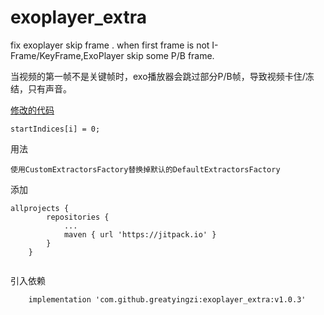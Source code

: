 # exoplayer_extra
fix exoplayer skip frame .
when first frame is not I-Frame/KeyFrame,ExoPlayer skip some P/B frame.

当视频的第一帧不是关键帧时，exo播放器会跳过部分P/B帧，导致视频卡住/冻结，只有声音。

[修改的代码](https://github.com/greatyingzi/exoplayer_extra/blob/107fe49e655859c09f3c38a62b865f446be32ab6/custom/src/main/java/com/google/android/exoplayer2/extractor/mp4/AtomParsers2.java#L657)
```
startIndices[i] = 0;
```


用法
```
使用CustomExtractorsFactory替换掉默认的DefaultExtractorsFactory
```

添加
```
allprojects {
		repositories {
			...
			maven { url 'https://jitpack.io' }
		}
	}
	
```
引入依赖
```
    implementation 'com.github.greatyingzi:exoplayer_extra:v1.0.3'
```
